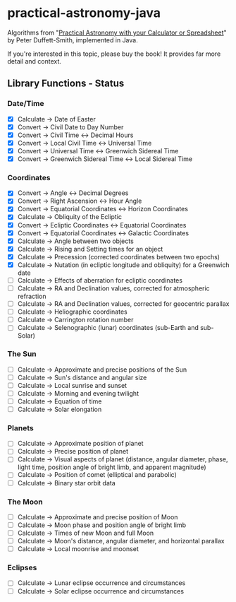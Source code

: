 # practical-astronomy-java

Algorithms from "[Practical Astronomy with your Calculator or Spreadsheet](https://www.amazon.com/Practical-Astronomy-your-Calculator-Spreadsheet/dp/1108436072)" by Peter Duffett-Smith, implemented in Java.

If you're interested in this topic, please buy the book! It provides far more detail and context.

## Library Functions - Status

### Date/Time

- [x] Calculate -> Date of Easter
- [x] Convert -> Civil Date to Day Number
- [x] Convert -> Civil Time <-> Decimal Hours
- [x] Convert -> Local Civil Time <-> Universal Time
- [x] Convert -> Universal Time <-> Greenwich Sidereal Time
- [x] Convert -> Greenwich Sidereal Time <-> Local Sidereal Time

### Coordinates

- [x] Convert -> Angle <-> Decimal Degrees
- [x] Convert -> Right Ascension <-> Hour Angle
- [x] Convert -> Equatorial Coordinates <-> Horizon Coordinates
- [x] Calculate -> Obliquity of the Ecliptic
- [x] Convert -> Ecliptic Coordinates <-> Equatorial Coordinates
- [x] Convert -> Equatorial Coordinates <-> Galactic Coordinates
- [x] Calculate -> Angle between two objects
- [x] Calculate -> Rising and Setting times for an object
- [x] Calculate -> Precession (corrected coordinates between two epochs)
- [x] Calculate -> Nutation (in ecliptic longitude and obliquity) for a Greenwich date
- [ ] Calculate -> Effects of aberration for ecliptic coordinates
- [ ] Calculate -> RA and Declination values, corrected for atmospheric refraction
- [ ] Calculate -> RA and Declination values, corrected for geocentric parallax
- [ ] Calculate -> Heliographic coordinates
- [ ] Calculate -> Carrington rotation number
- [ ] Calculate -> Selenographic (lunar) coordinates (sub-Earth and sub-Solar)

### The Sun

- [ ] Calculate -> Approximate and precise positions of the Sun
- [ ] Calculate -> Sun's distance and angular size
- [ ] Calculate -> Local sunrise and sunset
- [ ] Calculate -> Morning and evening twilight
- [ ] Calculate -> Equation of time
- [ ] Calculate -> Solar elongation

### Planets

- [ ] Calculate -> Approximate position of planet
- [ ] Calculate -> Precise position of planet
- [ ] Calculate -> Visual aspects of planet (distance, angular diameter, phase, light time, position angle of bright limb, and apparent magnitude)
- [ ] Calculate -> Position of comet (elliptical and parabolic)
- [ ] Calculate -> Binary star orbit data

### The Moon

- [ ] Calculate -> Approximate and precise position of Moon
- [ ] Calculate -> Moon phase and position angle of bright limb
- [ ] Calculate -> Times of new Moon and full Moon
- [ ] Calculate -> Moon's distance, angular diameter, and horizontal parallax
- [ ] Calculate -> Local moonrise and moonset

### Eclipses

- [ ] Calculate -> Lunar eclipse occurrence and circumstances
- [ ] Calculate -> Solar eclipse occurrence and circumstances

